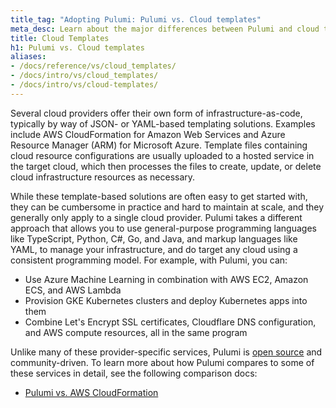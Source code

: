 ```yaml
---
title_tag: "Adopting Pulumi: Pulumi vs. Cloud templates"
meta_desc: Learn about the major differences between Pulumi and cloud templating solutions like AWS CloudFormation and Microsoft Azure Resource Manager (ARM).
title: Cloud Templates
h1: Pulumi vs. Cloud templates
aliases:
- /docs/reference/vs/cloud_templates/
- /docs/intro/vs/cloud_templates/
- /docs/intro/vs/cloud-templates/
---
```


Several cloud providers offer their own form of infrastructure-as-code, typically by way of JSON- or YAML-based templating solutions. Examples include AWS CloudFormation for Amazon Web Services and Azure Resource Manager (ARM) for Microsoft Azure. Template files containing cloud resource configurations are usually uploaded to a hosted service in the target cloud, which then processes the files to create, update, or delete cloud infrastructure resources as necessary.

While these template-based solutions are often easy to get started with, they can be cumbersome in practice and hard to maintain at scale, and they generally only apply to a single cloud provider. Pulumi takes a different approach that allows you to use general-purpose programming languages like TypeScript, Python, C#, Go, and Java, and markup languages like YAML, to manage your infrastructure, and do target any cloud using a consistent programming model. For example, with Pulumi, you can:

* Use Azure Machine Learning in combination with AWS EC2, Amazon ECS, and AWS Lambda
* Provision GKE Kubernetes clusters and deploy Kubernetes apps into them
* Combine Let's Encrypt SSL certificates, Cloudflare DNS configuration, and AWS compute resources, all in the same program

Unlike many of these provider-specific services, Pulumi is [open source](https://github.com/pulumi/pulumi) and community-driven. To learn more about how Pulumi compares to some of these services in detail, see the following comparison docs:

* [Pulumi vs. AWS CloudFormation](/docs/using-pulumi/adopting-pulumi/vs/cloud-templates/cloudformation/)
